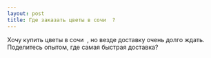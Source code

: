 ```yaml
---
layout: post 
title: Где заказать цветы в сочи ‌ ‌? 
--- 
```

Хочу купить цветы в сочи ‌ ‌, но везде доставку очень долго ждать. Поделитесь опытом, где самая быстрая доставка?